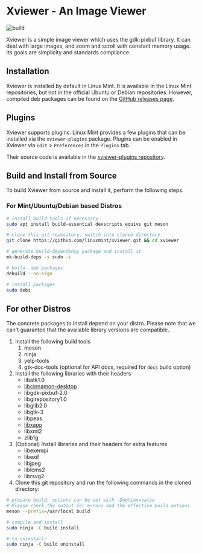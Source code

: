 # Xviewer - An Image Viewer
![build](https://github.com/linuxmint/xviewer/actions/workflows/build.yml/badge.svg)

Xviewer is a simple image viewer which uses the gdk-pixbuf library.
It can deal with large images, and zoom and scroll with constant memory usage.
Its goals are simplicity and standards compliance.

## Installation

Xviewer is installed by default in Linux Mint.
It is available in the Linux Mint repositories, but not in the official Ubuntu or Debian repositories.
However, compiled deb packages can be found on the [GitHub releases page](https://github.com/linuxmint/xviewer/releases).

## Plugins

Xviewer supports plugins.
Linux Mint provides a few plugins that can be installed via the `xviewer-plugins` package.
Plugins can be enabled in Xviewer via `Edit` > `Preferences` in the `Plugins` tab.

Their source code is available in the [xviewer-plugins repository](https://github.com/linuxmint/xviewer-plugins).

## Build and Install from Source

To build Xviewer from source and install it, perform the following steps.

### For Mint/Ubuntu/Debian based Distros

```bash
# install build tools if necessary
sudo apt install build-essential devscripts equivs git meson

# clone this git repository, switch into cloned directory
git clone https://github.com/linuxmint/xviewer.git && cd xviewer

# generate build-dependency package and install it
mk-build-deps -s sudo -i

# build .deb packages
debuild --no-sign

# install packages
sudo debi
```

## For other Distros

The concrete packages to install depend on your distro.
Please note that we can't guarantee that the available library versions are compatible.

1. Install the following build tools
   1. meson
   2. ninja
   3. yelp-tools
   4. gtk-doc-tools (optional for API docs, required for `docs` build option)
2. Install the following libraries with their headers
   * libatk1.0
   * [libcinnamon-desktop](https://github.com/linuxmint/cinnamon-desktop)
   * libgdk-pixbuf-2.0
   * libgirepository1.0
   * libglib2.0
   * libgtk-3
   * libpeas
   * [libxapp](https://github.com/linuxmint/xapp)
   * libxml2
   * zlib1g
3. (Optional) Install libraries and their headers for extra features
   * libexempi
   * libexif
   * libjpeg
   * liblcms2
   * librsvg2
4. Clone this git repository and run the following commands in the cloned directory:

```bash
# prepare build, options can be set with -Doption=value
# Please check the output for errors and the effective build options.
meson --prefix=/usr/local build

# compile and install
sudo ninja -C build install

# to uninstall:
sudo ninja -C build uninstall
```
